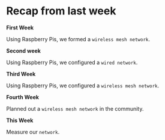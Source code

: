 # Recap from last week

**First Week**

Using Raspberry Pis, we formed a `wireless mesh network`.

**Second week**

Using Raspberry Pis, we configured a `wired network`.

**Third Week**

Using Raspberry Pis, we configured a `wireless mesh network`.

**Fourth Week**

Planned out a `wireless mesh network` in the community.

**This Week**

Measure our `network`.
